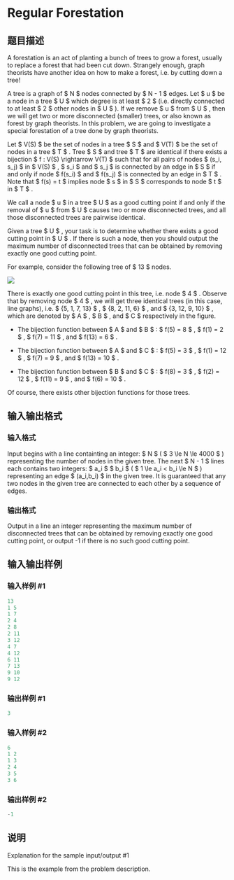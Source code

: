 # Regular Forestation

## 题目描述

A forestation is an act of planting a bunch of trees to grow a forest, usually to replace a forest that had been cut down. Strangely enough, graph theorists have another idea on how to make a forest, i.e. by cutting down a tree!

A tree is a graph of $ N $ nodes connected by $ N - 1 $ edges. Let $ u $ be a node in a tree $ U $ which degree is at least $ 2 $ (i.e. directly connected to at least $ 2 $ other nodes in $ U $ ). If we remove $ u $ from $ U $ , then we will get two or more disconnected (smaller) trees, or also known as forest by graph theorists. In this problem, we are going to investigate a special forestation of a tree done by graph theorists.

Let $ V(S) $ be the set of nodes in a tree $ S $ and $ V(T) $ be the set of nodes in a tree $ T $ . Tree $ S $ and tree $ T $ are identical if there exists a bijection $ f : V(S) \rightarrow V(T) $ such that for all pairs of nodes $ (s_i, s_j) $ in $ V(S) $ , $ s_i $ and $ s_j $ is connected by an edge in $ S $ if and only if node $ f(s_i) $ and $ f(s_j) $ is connected by an edge in $ T $ . Note that $ f(s) = t $ implies node $ s $ in $ S $ corresponds to node $ t $ in $ T $ .

We call a node $ u $ in a tree $ U $ as a good cutting point if and only if the removal of $ u $ from $ U $ causes two or more disconnected trees, and all those disconnected trees are pairwise identical.

Given a tree $ U $ , your task is to determine whether there exists a good cutting point in $ U $ . If there is such a node, then you should output the maximum number of disconnected trees that can be obtained by removing exactly one good cutting point.

For example, consider the following tree of $ 13 $ nodes.

![](https://cdn.luogu.com.cn/upload/vjudge_pic/CF1252F/3ac5ebb3c1888c727ec26f8cc5bfb5407a38403b.png)

There is exactly one good cutting point in this tree, i.e. node $ 4 $ . Observe that by removing node $ 4 $ , we will get three identical trees (in this case, line graphs), i.e. $ \{5, 1, 7, 13\} $ , $ \{8, 2, 11, 6\} $ , and $ \{3, 12, 9, 10\} $ , which are denoted by $ A $ , $ B $ , and $ C $ respectively in the figure.

- The bijection function between $ A $ and $ B $ : $ f(5) = 8 $ , $ f(1) = 2 $ , $ f(7) = 11 $ , and $ f(13) = 6 $ .

- The bijection function between $ A $ and $ C $ : $ f(5) = 3 $ , $ f(1) = 12 $ , $ f(7) = 9 $ , and $ f(13) = 10 $ .

- The bijection function between $ B $ and $ C $ : $ f(8) = 3 $ , $ f(2) = 12 $ , $ f(11) = 9 $ , and $ f(6) = 10 $ .

Of course, there exists other bijection functions for those trees.

## 输入输出格式

### 输入格式

Input begins with a line containting an integer: $ N $ ( $ 3 \le N \le 4000 $ ) representing the number of nodes in the given tree. The next $ N - 1 $ lines each contains two integers: $ a_i $ $ b_i $ ( $ 1 \le a_i < b_i \le N $ ) representing an edge $ (a_i,b_i) $ in the given tree. It is guaranteed that any two nodes in the given tree are connected to each other by a sequence of edges.

### 输出格式

Output in a line an integer representing the maximum number of disconnected trees that can be obtained by removing exactly one good cutting point, or output -1 if there is no such good cutting point.

## 输入输出样例

### 输入样例 #1

```cpp
13
1 5
1 7
2 4
2 8
2 11
3 12
4 7
4 12
6 11
7 13
9 10
9 12

```
### 输出样例 #1

```cpp
3

```
### 输入样例 #2

```cpp
6
1 2
1 3
2 4
3 5
3 6

```
### 输出样例 #2

```cpp
-1

```
## 说明

Explanation for the sample input/output #1

This is the example from the problem description.

